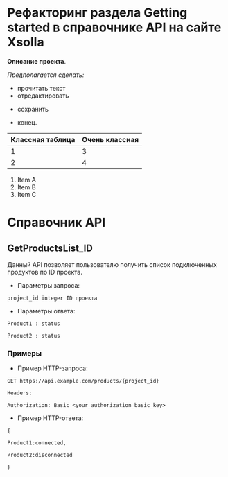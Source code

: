 # Рефакторинг раздела Getting started в справочнике API на сайте Xsolla

__Описание проекта__.

*Предполагается сделать:*

- прочитать текст
- отредактировать
* сохранить

- конец.

| Классная таблица | Очень классная |
| ------------- | ------------- |
| 1  | 3  |
| 2  | 4  |


  
1. Item A
2. Item B
3. Item C

# Справочник API

## GetProductsList_ID

Данный API позволяет пользователю получить список подключенных продуктов по ID проекта.


- Параметры запроса:

`project_id integer ID проекта`


- Параметры ответа:

`Product1 : status`

`Product2 : status`


### Примеры

- Пример HTTP-запроса:

` GET https://api.example.com/products/{project_id} `

`Headers: `

`Authorization: Basic <your_authorization_basic_key> `

- Пример HTTP-ответа:

`{`

`Product1:connected, `

`Product2:disconnected`

`}`
